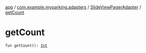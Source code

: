 [app](../../index.md) / [com.example.myparking.adapters](../index.md) / [SlideViewPagerAdapter](index.md) / [getCount](./get-count.md)

# getCount

`fun getCount(): `[`Int`](https://kotlinlang.org/api/latest/jvm/stdlib/kotlin/-int/index.html)